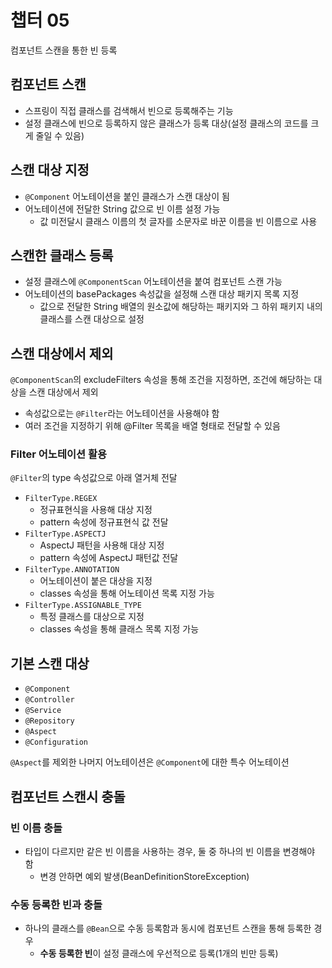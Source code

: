 # 챕터 05
컴포넌트 스캔을 통한 빈 등록

## 컴포넌트 스캔
- 스프링이 직접 클래스를 검색해서 빈으로 등록해주는 기능
- 설정 클래스에 빈으로 등록하지 않은 클래스가 등록 대상(설정 클래스의 코드를 크게 줄일 수 있음)

## 스캔 대상 지정
- `@Component` 어노테이션을 붙인 클래스가 스캔 대상이 됨
- 어노테이션에 전달한 String 값으로 빈 이름 설정 가능
  - 값 미전달시 클래스 이름의 첫 글자를 소문자로 바꾼 이름을 빈 이름으로 사용

## 스캔한 클래스 등록
- 설정 클래스에 `@ComponentScan` 어노테이션을 붙여 컴포넌트 스캔 가능
- 어노테이션의 basePackages 속성값을 설정해 스캔 대상 패키지 목록 지정
  - 값으로 전달한 String 배열의 원소값에 해당하는 패키지와 그 하위 패키지 내의 클래스를 스캔 대상으로 설정

## 스캔 대상에서 제외
`@ComponentScan`의 excludeFilters 속성을 통해 조건을 지정하면, 조건에 해당하는 대상을 스캔 대상에서 제외
- 속성값으로는 `@Filter`라는 어노테이션을 사용해야 함
- 여러 조건을 지정하기 위해 @Filter 목록을 배열 형태로 전달할 수 있음
### Filter 어노테이션 활용
`@Filter`의 type 속성값으로 아래 열거체 전달
- `FilterType.REGEX`
  - 정규표현식을 사용해 대상 지정
  - pattern 속성에 정규표현식 값 전달
- `FilterType.ASPECTJ`
  - AspectJ 패턴을 사용해 대상 지정
  - pattern 속성에 AspectJ 패턴값 전달
- `FilterType.ANNOTATION`
  - 어노테이션이 붙은 대상을 지정
  - classes 속성을 통해 어노테이션 목록 지정 가능
- `FilterType.ASSIGNABLE_TYPE`
  - 특정 클래스를 대상으로 지정
  - classes 속성을 통해 클래스 목록 지정 가능

## 기본 스캔 대상
- `@Component`
- `@Controller`
- `@Service`
- `@Repository`
- `@Aspect`
- `@Configuration`

`@Aspect`를 제외한 나머지 어노테이션은 `@Component`에 대한 특수 어노테이션

## 컴포넌트 스캔시 충돌
### 빈 이름 충돌
- 타입이 다르지만 같은 빈 이름을 사용하는 경우, 둘 중 하나의 빈 이름을 변경해야 함
  - 변경 안하면 예외 발생(BeanDefinitionStoreException)
### 수동 등록한 빈과 충돌
- 하나의 클래스를 `@Bean`으로 수동 등록함과 동시에 컴포넌트 스캔을 통해 등록한 경우
  - **수동 등록한 빈**이 설정 클래스에 우선적으로 등록(1개의 빈만 등록)
